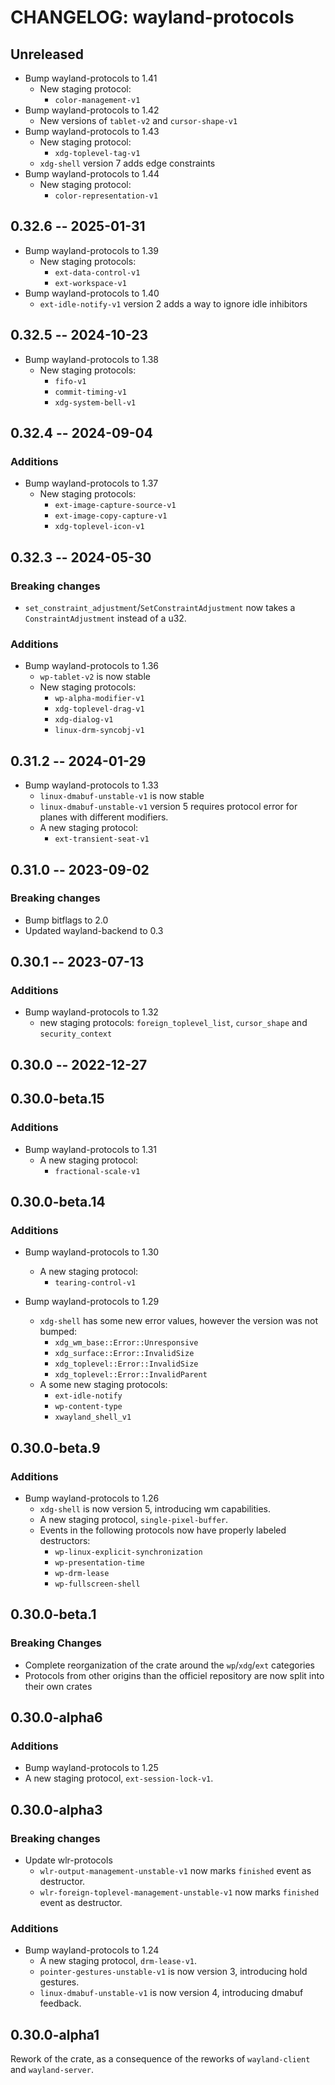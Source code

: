 # CHANGELOG: wayland-protocols

## Unreleased

- Bump wayland-protocols to 1.41
  - New staging protocol:
    * `color-management-v1`
- Bump wayland-protocols to 1.42
  - New versions of `tablet-v2` and `cursor-shape-v1`
- Bump wayland-protocols to 1.43
  - New staging protocol:
    * `xdg-toplevel-tag-v1`
  - `xdg-shell` version 7 adds edge constraints
- Bump wayland-protocols to 1.44
  - New staging protocol:
    * `color-representation-v1`

## 0.32.6 -- 2025-01-31

- Bump wayland-protocols to 1.39
  - New staging protocols:
    * `ext-data-control-v1`
    * `ext-workspace-v1`
- Bump wayland-protocols to 1.40
  - `ext-idle-notify-v1` version 2 adds a way to ignore idle inhibitors

## 0.32.5 -- 2024-10-23

- Bump wayland-protocols to 1.38
  - New staging protocols:
    * `fifo-v1`
    * `commit-timing-v1`
    * `xdg-system-bell-v1`

## 0.32.4 -- 2024-09-04

### Additions
- Bump wayland-protocols to 1.37
  - New staging protocols:
    * `ext-image-capture-source-v1`
    * `ext-image-copy-capture-v1`
    * `xdg-toplevel-icon-v1`

## 0.32.3 -- 2024-05-30

### Breaking changes
- `set_constraint_adjustment`/`SetConstraintAdjustment` now takes a `ConstraintAdjustment` instead of a u32.

### Additions

- Bump wayland-protocols to 1.36
  - `wp-tablet-v2` is now stable
  - New staging protocols:
    - `wp-alpha-modifier-v1`
    - `xdg-toplevel-drag-v1`
    - `xdg-dialog-v1`
    - `linux-drm-syncobj-v1`

## 0.31.2 -- 2024-01-29

- Bump wayland-protocols to 1.33
  - `linux-dmabuf-unstable-v1` is now stable
  - `linux-dmabuf-unstable-v1` version 5 requires protocol error for planes with different modifiers.
  - A new staging protocol:
    - `ext-transient-seat-v1`

## 0.31.0 -- 2023-09-02

### Breaking changes

- Bump bitflags to 2.0
- Updated wayland-backend to 0.3

## 0.30.1 -- 2023-07-13

### Additions

- Bump wayland-protocols to 1.32
  - new staging protocols: `foreign_toplevel_list`, `cursor_shape` and `security_context`

## 0.30.0 -- 2022-12-27

## 0.30.0-beta.15

### Additions

- Bump wayland-protocols to 1.31
  - A new staging protocol:
    - `fractional-scale-v1`

## 0.30.0-beta.14

### Additions

- Bump wayland-protocols to 1.30
  - A new staging protocol:
    - `tearing-control-v1`

- Bump wayland-protocols to 1.29
  - `xdg-shell` has some new error values, however the version was not bumped:
    - `xdg_wm_base::Error::Unresponsive`
    - `xdg_surface::Error::InvalidSize`
    - `xdg_toplevel::Error::InvalidSize`
    - `xdg_toplevel::Error::InvalidParent`
  - A some new staging protocols:
    - `ext-idle-notify`
    - `wp-content-type`
    - `xwayland_shell_v1`

## 0.30.0-beta.9

### Additions

- Bump wayland-protocols to 1.26
  - `xdg-shell` is now version 5, introducing wm capabilities.
  - A new staging protocol, `single-pixel-buffer`.
  - Events in the following protocols now have properly labeled destructors:
    - `wp-linux-explicit-synchronization`
    - `wp-presentation-time`
    - `wp-drm-lease`
    - `wp-fullscreen-shell`

## 0.30.0-beta.1

### Breaking Changes

- Complete reorganization of the crate around the `wp`/`xdg`/`ext` categories
- Protocols from other origins than the officiel repository are now split into their own crates

## 0.30.0-alpha6

### Additions

- Bump wayland-protocols to 1.25
- A new staging protocol, `ext-session-lock-v1`.

## 0.30.0-alpha3

### Breaking changes

- Update wlr-protocols
  - `wlr-output-management-unstable-v1` now marks `finished` event as destructor.
  - `wlr-foreign-toplevel-management-unstable-v1` now marks `finished` event as destructor.

### Additions

- Bump wayland-protocols to 1.24
  - A new staging protocol, `drm-lease-v1`.
  - `pointer-gestures-unstable-v1` is now version 3, introducing hold gestures.
  - `linux-dmabuf-unstable-v1` is now version 4, introducing dmabuf feedback.

## 0.30.0-alpha1

Rework of the crate, as a consequence of the reworks of `wayland-client` and `wayland-server`.
